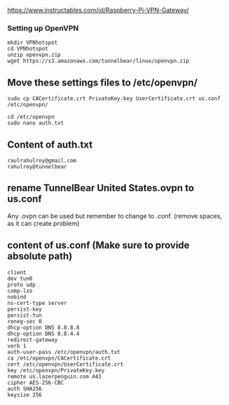 https://www.instructables.com/id/Raspberry-Pi-VPN-Gateway/

### Setting up OpenVPN
    mkdir VPNhotspot
    cd VPNhotspot
    unzip openvpn.zip
    wget https://s3.amazonaws.com/tunnelbear/linux/openvpn.zip

## Move these settings files to /etc/openvpn/
    sudo cp CACertificate.crt PrivateKey.key UserCertificate.crt us.conf /etc/openvpn/
    
    cd /etc/openvpn
    sudo nano auth.txt
## Content of auth.txt
    raulrahulroy@gmail.com
    rahulroy@tunnelbear

## rename TunnelBear United States.ovpn to us.conf
Any .ovpn can be used but remember to change to .conf. (remove spaces, as it can create problem)
    
## content of us.conf (Make sure to provide absolute path)
    client
    dev tun0
    proto udp
    comp-lzo
    nobind
    ns-cert-type server
    persist-key
    persist-tun
    reneg-sec 0
    dhcp-option DNS 8.8.8.8
    dhcp-option DNS 8.8.4.4
    redirect-gateway
    verb 1
    auth-user-pass /etc/openvpn/auth.txt
    ca /etc/openvpn/CACertificate.crt
    cert /etc/openvpn/UserCertificate.crt
    key /etc/openvpn/PrivateKey.key
    remote us.lazerpenguin.com 443
    cipher AES-256-CBC
    auth SHA256
    keysize 256


    
